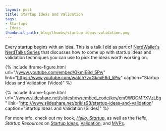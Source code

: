 ```yaml
---
layout: post
title: Startup Ideas and Validation
tags:
- Startups
- Ideas
thumbnail_path: blog/thumbs/startup-ideas-validation.png
---
```


Every startup begins with an idea. This is a talk I did as part of
[NerdWallet's NerdTalks Series](https://www.nerdwallet.com/blog/corporate-news/nerdwallets-speaker-series-nerdtalks/)
that discusses how to come up with startup ideas and validation techniques you
can use to pick the ideas worth working on.

{% include iframe-figure.html url="//www.youtube.com/embed/GkmiE8d_5Pw" link="https://www.youtube.com/watch?v=GkmiE8d_5Pw" caption="Startup Ideas and Validation (Video)" %}

{% include iframe-figure.html url="//www.slideshare.net/slideshow/embed_code/key/cm9WDCMPXVzLEg" link="http://www.slideshare.net/brikis98/startup-ideas-and-validation" caption="Startup Ideas and Validation (Slides)" %}

For more info, check out my book,
*[Hello, Startup](http://www.hello-startup.net/?ref=ybrikman-startup-ideas-validation)*,
as well as the *Hello, Startup Resources* on
[Startup Ideas](http://www.hello-startup.net/resources/startup-ideas/?ref=ybrikman-startup-ideas-validation),
[Validation](http://www.hello-startup.net/resources/idea-validation/?ref=ybrikman-startup-ideas-validation), and
[MVPs](http://www.hello-startup.net/resources/mvp/?ref=ybrikman-startup-ideas-validation).